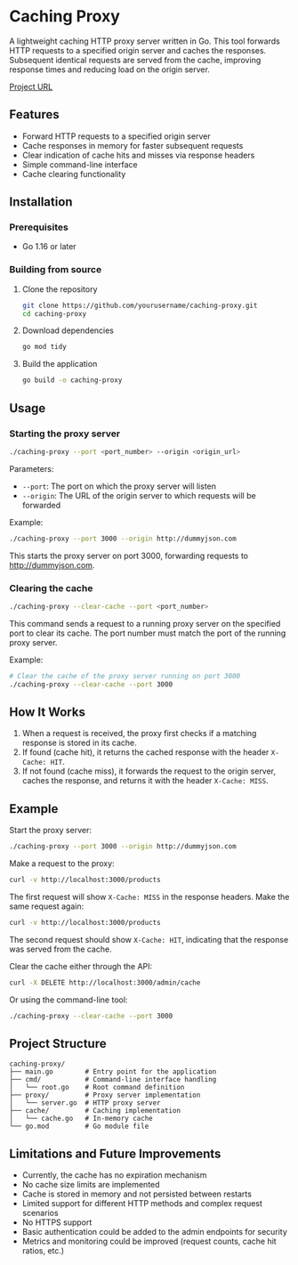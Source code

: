 # Caching Proxy

A lightweight caching HTTP proxy server written in Go. This tool forwards HTTP requests to a specified origin server and caches the responses. Subsequent identical requests are served from the cache, improving response times and reducing load on the origin server.

[Project URL](https://roadmap.sh/projects/caching-server)

## Features

- Forward HTTP requests to a specified origin server
- Cache responses in memory for faster subsequent requests
- Clear indication of cache hits and misses via response headers
- Simple command-line interface
- Cache clearing functionality

## Installation

### Prerequisites

- Go 1.16 or later

### Building from source

1. Clone the repository
   ```bash
   git clone https://github.com/yourusername/caching-proxy.git
   cd caching-proxy
   ```

2. Download dependencies
   ```bash
   go mod tidy
   ```

3. Build the application
   ```bash
   go build -o caching-proxy
   ```

## Usage

### Starting the proxy server

```bash
./caching-proxy --port <port_number> --origin <origin_url>
```

Parameters:
- `--port`: The port on which the proxy server will listen
- `--origin`: The URL of the origin server to which requests will be forwarded

Example:
```bash
./caching-proxy --port 3000 --origin http://dummyjson.com
```

This starts the proxy server on port 3000, forwarding requests to http://dummyjson.com.

### Clearing the cache

```bash
./caching-proxy --clear-cache --port <port_number>
```

This command sends a request to a running proxy server on the specified port to clear its cache. The port number must match the port of the running proxy server.

Example:
```bash
# Clear the cache of the proxy server running on port 3000
./caching-proxy --clear-cache --port 3000
```

## How It Works

1. When a request is received, the proxy first checks if a matching response is stored in its cache.
2. If found (cache hit), it returns the cached response with the header `X-Cache: HIT`.
3. If not found (cache miss), it forwards the request to the origin server, caches the response, and returns it with the header `X-Cache: MISS`.

## Example

Start the proxy server:
```bash
./caching-proxy --port 3000 --origin http://dummyjson.com
```

Make a request to the proxy:
```bash
curl -v http://localhost:3000/products
```

The first request will show `X-Cache: MISS` in the response headers. Make the same request again:
```bash
curl -v http://localhost:3000/products
```

The second request should show `X-Cache: HIT`, indicating that the response was served from the cache.



Clear the cache either through the API:
```bash
curl -X DELETE http://localhost:3000/admin/cache
```

Or using the command-line tool:
```bash
./caching-proxy --clear-cache --port 3000
```

## Project Structure

```
caching-proxy/
├── main.go        # Entry point for the application
├── cmd/           # Command-line interface handling
│   └── root.go    # Root command definition
├── proxy/         # Proxy server implementation
│   └── server.go  # HTTP proxy server
├── cache/         # Caching implementation
│   └── cache.go   # In-memory cache
└── go.mod         # Go module file
```

## Limitations and Future Improvements

- Currently, the cache has no expiration mechanism
- No cache size limits are implemented
- Cache is stored in memory and not persisted between restarts
- Limited support for different HTTP methods and complex request scenarios
- No HTTPS support
- Basic authentication could be added to the admin endpoints for security
- Metrics and monitoring could be improved (request counts, cache hit ratios, etc.)
